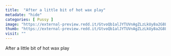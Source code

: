 ```yaml
---
title:  "After a little bit of hot wax play"
metadate: "hide"
categories: [ Pussy ]
image: "https://external-preview.redd.it/GtvoQb1alJYTUVnAgZLzLkUy8a2G8LWnJmkcr1wBCak.jpg?auto=webp&s=043b1819e61bb68053062b76ff5fba9d5d1ab325"
thumb: "https://external-preview.redd.it/GtvoQb1alJYTUVnAgZLzLkUy8a2G8LWnJmkcr1wBCak.jpg?width=1080&crop=smart&auto=webp&s=bcc5a68b6545a1a5ca4b26758fc1a45944a68eda"
visit: ""
---
```

After a little bit of hot wax play
